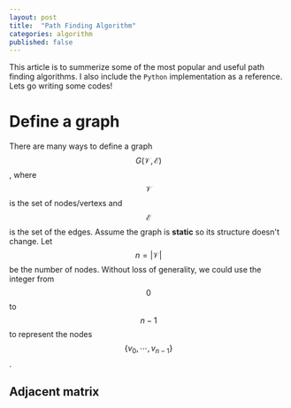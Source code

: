 ```yaml
---
layout: post
title:  "Path Finding Algorithm"
categories: algorithm
published: false
---
```


This article is to summerize some of the most popular and useful path finding algorithms. I also include the `Python` implementation as a reference. Lets go writing some codes!

# Define a graph

There are many ways to define a graph $$G(\mathcal{V}, \mathcal{E})$$, where $$\mathcal{V}$$ is the set of nodes/vertexs and $$\mathcal{E}$$ is the set of the edges. Assume the graph is __static__ so its structure doesn't change. Let $$n = | \mathcal{V}|$$ be the number of nodes. Without loss of generality, we could use the integer from $$0$$ to $$n-1$$ to represent the nodes $$\{v_0, \cdots, v_{n-1}\}$$. 

## Adjacent matrix
